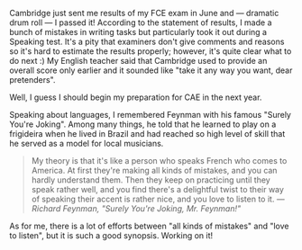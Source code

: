 ﻿Cambridge just sent me results of my FCE exam in June and — dramatic drum roll — I passed it! According to the statement of results, I made a bunch of mistakes in writing tasks but particularly took it out during a Speaking test. It's a pity that examiners don't give comments and reasons so it's hard to estimate the results properly; however, it's quite clear what to do next :) My English teacher said that Cambridge used to provide an overall score only earlier and it sounded like "take it any way you want, dear pretenders".

Well, I guess I should begin my preparation for CAE in the next year.

Speaking about languages, I remembered Feynman with his famous "Surely You're Joking". Among many things, he told that he learned to play on a frigideira when he lived in Brazil and had reached so high level of skill that he served as a model for local musicians.

> My theory is that it's like a person who speaks French who comes to America. At first they're making all kinds of mistakes, and you can hardly understand them. Then they keep on practicing until they speak rather well, and you find there's a delightful twist to their way of speaking their accent is rather nice, and you love to listen to it.
>*― Richard Feynman, "Surely You're Joking, Mr. Feynman!"*

As for me, there is a lot of efforts between "all kinds of mistakes" and "love to listen", but it is such a good synopsis. Working on it!